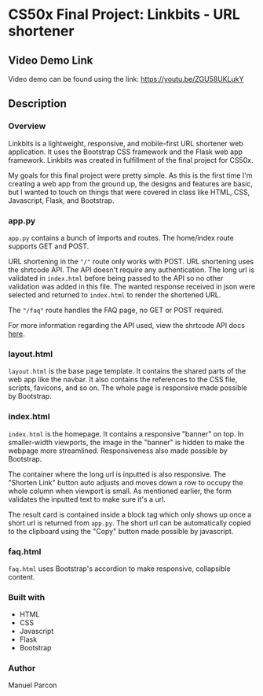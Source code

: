 # CS50x Final Project: Linkbits - URL shortener

## Video Demo Link

Video demo can be found using the link: https://youtu.be/ZGU58UKLukY

## Description

### Overview
Linkbits is a lightweight, responsive, and mobile-first URL shortener web application. It uses the  Bootstrap CSS framework and the Flask 
web app framework. Linkbits was created in fulfillment of the final project for CS50x.

My goals for this final project were pretty simple. As this is the first time I'm creating a web app from the ground up, 
the designs and features are basic, but I  wanted to touch on things that were covered in class like HTML, CSS, 
Javascript, Flask, and Bootstrap.

### app.py
`app.py` contains a bunch of imports and routes. The home/index route supports GET and POST. 

URL shortening in the `"/"` route only works with POST. URL shortening uses the shrtcode API. The API doesn't require 
any authentication. The long url is validated in `index.html` before being passed to the API so no other validation was 
added in this file. The wanted response received in json were selected and returned to `index.html` to render the 
shortened URL.

The `"/faq"` route handles the FAQ page, no GET or POST required.

For more information regarding the API used, view the shrtcode API docs [here](https://shrtco.de/docs).

### layout.html
`layout.html` is the base page template. It contains the shared parts of the web app like the navbar. It also contains 
the references to the CSS file, scripts, favicons, and so on. The whole page is responsive made possible by Bootstrap.

### index.html
`index.html` is the homepage. It contains a responsive "banner" on top. In smaller-width viewports, the image in the 
"banner" is hidden to make the webpage more streamlined. Responsiveness also made possible by Bootstrap.

The container where the long url is inputted is also responsive. The "Shorten Link" button auto adjusts and moves down a
row to occupy the whole column when viewport is small. As mentioned earlier, the form validates the inputted text to make sure it's a url.

The result card is contained inside a block tag which only shows up once a short url is returned from `app.py`. The 
short url can be automatically copied to the clipboard using the "Copy" button made possible by javascript.

### faq.html
`faq.html` uses Bootstrap's accordion to make responsive, collapsible content. 

### Built with
* HTML
* CSS
* Javascript
* Flask
* Bootstrap

### Author
Manuel Parcon
